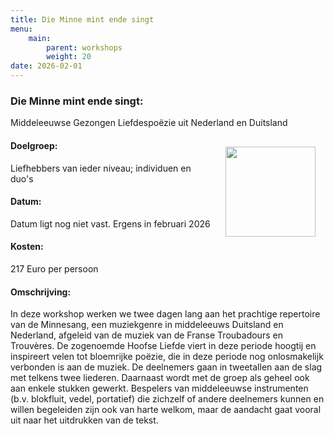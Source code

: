 ```yaml
---
title: Die Minne mint ende singt
menu:
    main:
        parent: workshops
        weight: 20
date: 2026-02-01
---
```

### Die Minne mint ende singt: 

Middeleeuwse Gezongen Liefdespoëzie uit Nederland en Duitsland

<img src="../images/ManesseCodex.jpg" style="width: 9rem; float: right; margin:1rem">

#### Doelgroep:
Liefhebbers van ieder niveau; individuen en duo's
#### Datum:
Datum ligt nog niet vast. Ergens in februari 2026
#### Kosten: 
217 Euro per persoon
#### Omschrijving:
In deze workshop werken we twee dagen lang aan het prachtige repertoire van de Minnesang, een muziekgenre in middeleeuws Duitsland en Nederland, afgeleid van de muziek van de Franse Troubadours en Trouvères. De zogenoemde Hoofse Liefde viert in deze periode hoogtij en inspireert velen tot bloemrijke poëzie, die in deze periode nog onlosmakelijk verbonden is aan de muziek. De deelnemers gaan in tweetallen aan de slag met telkens twee liederen. Daarnaast wordt met de groep als geheel ook aan enkele stukken gewerkt. Bespelers van middeleeuwse instrumenten (b.v. blokfluit, vedel, portatief) die zichzelf of andere deelnemers kunnen en willen begeleiden zijn ook van harte welkom, maar de aandacht gaat vooral uit naar het uitdrukken van de tekst.
